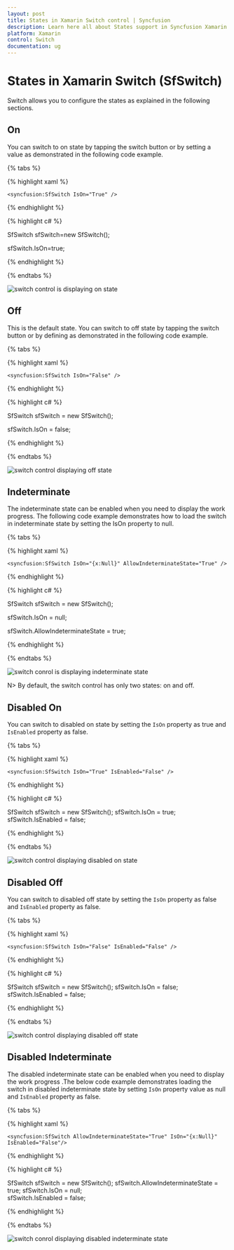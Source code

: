 ```yaml
---
layout: post
title: States in Xamarin Switch control | Syncfusion
description: Learn here all about States support in Syncfusion Xamarin Switch (SfSwitch) control, its elements and more.
platform: Xamarin
control: Switch
documentation: ug
---
```


# States in Xamarin Switch (SfSwitch)

Switch allows you to configure the states as explained in the following sections.

## On

You can switch to on state by tapping the switch button or by setting a value as demonstrated in the following code example.

{% tabs %}

{% highlight xaml %}

    <syncfusion:SfSwitch IsOn="True" />

{% endhighlight %}

{% highlight c# %}

SfSwitch sfSwitch=new SfSwitch();

sfSwitch.IsOn=true;

{% endhighlight %}

{% endtabs %}

![switch control is displaying on state](images/on.png)

## Off

This is the default state. You can switch to off state by tapping the switch button or by defining as demonstrated in the following code example.

{% tabs %}

{% highlight xaml %}

    <syncfusion:SfSwitch IsOn="False" />

{% endhighlight %}

{% highlight c# %}

SfSwitch sfSwitch = new SfSwitch();

sfSwitch.IsOn = false;

{% endhighlight %}

{% endtabs %}

![switch control displaying off state](images/off.png)

## Indeterminate

The indeterminate state can be enabled when you need to display the work progress. The following code example demonstrates how to load the switch in indeterminate state by setting the IsOn property to null.

{% tabs %}

{% highlight xaml %}

    <syncfusion:SfSwitch IsOn="{x:Null}" AllowIndeterminateState="True" />    

{% endhighlight %}

{% highlight c# %}

SfSwitch sfSwitch = new SfSwitch();

sfSwitch.IsOn = null;

sfSwitch.AllowIndeterminateState = true;

{% endhighlight %}

{% endtabs %}

![switch conrol is displaying indeterminate state](images/intermediate.png)

N> By default, the switch control has only two states: on and off.

## Disabled On

You can switch to disabled on state by setting the `IsOn` property as true and `IsEnabled` property as false.

{% tabs %}

{% highlight xaml %}

    <syncfusion:SfSwitch IsOn="True" IsEnabled="False" />

{% endhighlight %}

{% highlight c# %}

SfSwitch sfSwitch = new SfSwitch();
sfSwitch.IsOn = true;
sfSwitch.IsEnabled = false;

{% endhighlight %}

{% endtabs %}

![switch control displaying disabled on state](images/disabled-on.png)

## Disabled Off

You can switch to disabled off state by setting the `IsOn` property as false and `IsEnabled` property as false.

{% tabs %}

{% highlight xaml %}

    <syncfusion:SfSwitch IsOn="False" IsEnabled="False" />

{% endhighlight %}

{% highlight c# %}

SfSwitch sfSwitch = new SfSwitch();
sfSwitch.IsOn = false;
sfSwitch.IsEnabled = false;

{% endhighlight %}

{% endtabs %}

![switch control displaying disabled off state](images/disabled-off.png)

## Disabled Indeterminate

The disabled indeterminate state can be enabled when you need to display the work progress .The below code example demonstrates loading the switch in disabled indeterminate state by setting `IsOn` property value as null and `IsEnabled` property as false.

{% tabs %}

{% highlight xaml %}

    <syncfusion:SfSwitch AllowIndeterminateState="True" IsOn="{x:Null}" IsEnabled="False"/>      

{% endhighlight %}

{% highlight c# %}

SfSwitch sfSwitch = new SfSwitch();
sfSwitch.AllowIndeterminateState = true;
sfSwitch.IsOn = null;          
sfSwitch.IsEnabled = false;

{% endhighlight %}

{% endtabs %}

![switch conrol displaying disabled indeterminate state](images/disabled-indeterminate.png)
